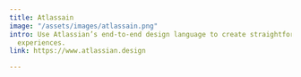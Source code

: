 ```yaml
---
title: Atlassain
image: "/assets/images/atlassain.png"
intro: Use Atlassian’s end-to-end design language to create straightforward and beautiful
  experiences.
link: https://www.atlassian.design

---
```

